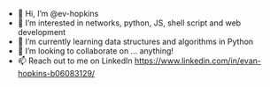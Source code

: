 - 👋 Hi, I’m @ev-hopkins
- 👀 I’m interested in networks, python, JS, shell script and web development
- 🌱 I’m currently learning data structures and algorithms in Python
- 💞️ I’m looking to collaborate on ... anything!
- 📫 Reach out to me on LinkedIn https://www.linkedin.com/in/evan-hopkins-b06083129/

<!---
ev-hopkins/ev-hopkins is a ✨ special ✨ repository because its `README.md` (this file) appears on your GitHub profile.
You can click the Preview link to take a look at your changes.
--->
